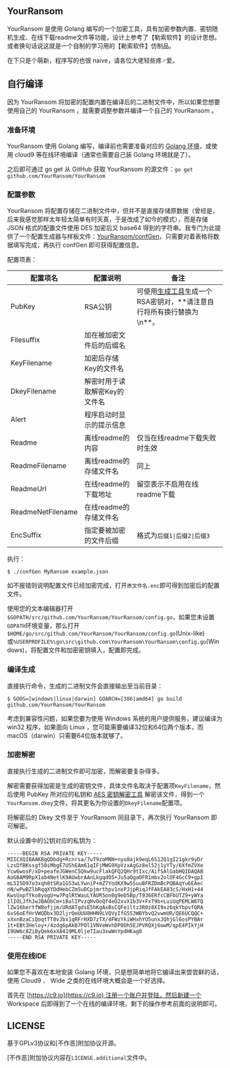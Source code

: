 YourRansom
---

YourRansom 是使用 Golang 编写的一个加密工具，具有加密参数内置、密钥随机生成、在线下载readme文件等功能，设计上参考了【勒索软件】的设计思想。或者换句话说这就是一个自制的学习用的【勒索软件】仿制品。

在下只是个萌新，程序写的也很 naive，请各位大佬轻些疼♂爱。

## 自行编译

因为 YourRansom 将加密的配置内置在编译后的二进制文件中，所以如果您想要使用自己的 YourRansom ，就需要调整参数并编译一个自己的 YourRansom 。

### 准备环境

YourRansom 使用 Golang 编写，编译前也需要准备对应的 [Golang 环境](https://golang.org/doc/install)，或使用 cloud9 等在线环境编译（通常也需要自己装 Golang 环境就是了）。

之后即可通过 go get 从 GitHub 获取 YourRansom 的源文件：`go get github.com/YourRansom/YourRansom`

### 配置参数

YourRansom 将配置存储在二进制文件中，但并不是直接存储原数据（曾经是，后来我感觉那样太年轻太简单有时天真，于是改成了如今的模式），而是存储 JSON 格式的配置文件使用 DES 加密后又 base64 得到的字符串。我专门为此提供了一个配置生成器与样板文件：[YourRansom/confGen](https://github.com/YourRansom/confGen)，只需要对着表格将数据填写完成，再执行 confGen 即可获得配置信息。

配置项表：

| 配置项名 | 配置说明 | 备注 |
| --- | --- | --- |
| PubKey | RSA公钥 | 可使用[生成工具]([https://github.com/YourRansom/genKeypair](https://github.com/YourRansom/genKeypair))生成一个RSA密钥对，**请注意自行将所有换行替换为\n**。 |
| Filesuffix | 加在被加密文件后的后缀名 |
| KeyFilename | 加密后存储Key的文件名 |
| DkeyFilename | 解密时用于读取解密Key的文件名 |
| Alert | 程序启动时显示的提示信息 |
| Readme | 离线readme的内容 | 仅当在线readme下载失败时生效 |
| ReadmeFilename | 离线readme的存储文件名 | 同上 |
| ReadmeUrl | 在线readme的下载地址 | 留空表示不启用在线readme下载 |
| ReadmeNetFilename | 在线readme的存储文件名 |
| EncSuffix | 指定要被加密的文件后缀 | 格式为`后缀1\|后缀2\|后缀3` |

执行：

```
$ ./confGen MyRansom example.json

```

如不报错则说明配置文件已经加密完成，打开`原文件名.enc`即可得到加密后的配置文件。

使用您的文本编辑器打开`$GOPATH/src/github.com/YourRansom/YourRansom/config.go`，如果您未设置`GOPATH`环境变量，那么打开`$HOME/go/src/github.com/YourRansom/YourRansom/config.go`(Unix-like)或`%USERPROFILE%\go\src\github.com\YourRansom\YourRansom\config.go`(Windows)，将配置文件和加密密钥填入，配置即完成。

### 编译生成

直接执行命令，生成的二进制文件会直接输出至当前目录：

```
$ GOOS=[windows|linux|darwin] GOARCH=[386|amd64] go build github.com/YourRansom/YourRansom

```

考虑到兼容性问题，如果您要为使用 Windows 系统的用户提供服务，建议编译为 win32 程序，如果面向 Linux ，您可能需要编译32位和64位两个版本，而 macOS（darwin）只需要64位版本就够了。

### 加密解密

直接执行生成的二进制文件即可加密，而解密要复杂得多。

解密需要获得加密是生成的密钥文件，具体文件名取决于配置项`KeyFilename`，然后使用 PubKey 所对应的私钥和 [AES 密钥解密工具](https://github.com/YourRansom/YourRansom-keyDecryptor) 解密该文件，得到一个`YourRansom.dkey`文件，将其更名为你设置的`DkeyFilename`配置项。

将解密后的 Dkey 文件至于 YourRansom 同目录下，再次执行 YourRansom 即可解密。

默认设置中的公钥对应的私钥为：
```
-----BEGIN RSA PRIVATE KEY-----
MIICXQIBAAKBgQDbdg+Rcnrsa/7uT9zoMNN+nyo8ajk9eqL6S12Q1gI21gkr9yDr
LzsDfBKssgf50iMbgE7UShEAm61qIFjMWG9XpVzxAgGz8el52j1yYTy/6XfmZVXe
Ycw6wosP/xD+peafeJGWenC5Qkw9ucFlakQFQ2QHr9tIxc/AifSAlGabHQIDAQAB
AoGBAM9RpX1ab4NetlK9AUwbrAAnLkgqdO5+Ju5aOga0FR1mbv2olOF4GcC9+gpI
mL5I5D97o3xqh8tSRa1G53wLYwniP+mZ7YodKX9w5SuuBFRZDmBcPQBAqYu6EAec
nN/wPwBZlbRqqXYDdHebCZmSuDCpjmrthpv1nxPJjpRiqJfFAkEA83cS/HxH1+44
KwsUxpfYko8yogU+w7PqlRtWauLYAUR5on0g9eD5Bp/T936ERfcCBFbUTZ9+yWYa
1lIOLJfhJwJBAObCm+iBalIPvzqHvOoQf4eO2xvX1b3V+FxT9b+LuiUqPEMLW6TQ
lZw16bertfWBofjjm/URdATgdsE5hKgAxBsCQFeiltz3R0z8XI9xz6qkYbpvfQRA
6xS6oEfHrVWQDbx3D2ljrQeUUU8HHN9LVQVyIfG553WBYbvQ2vwmUR/QE6UCQQC+
xXxnBzaCiQoqtTT0vJbx1qRFrHXD7zTX/4FWzYkiWHxhYO5unxJQhjGl6osPYBAr
1t+EBt3Heloy+/4zdg6pAkB7POl1VNVeWvhDP8Oh5EJPVRQXj6owM/qpE4PIkYjH
I9UW6c8ZiByQek6xXA419ML0ljeTIau3xwWnYpdHKag0
-----END RSA PRIVATE KEY-----
```

### 使用在线IDE

如果您不喜欢在本地安装 Golang 环境，只是想简单地将它编译出来尝尝鲜的话，使用 Cloud9 、 Wide 之类的在线环境大概会是一个好选择。

首先在 [https://c9.io](https://c9.io) 注册一个账户并登陆，然后新建一个 Workspace 后即得到了一个在线的编译环境，剩下的操作参考前面的说明即可。

## LICENSE

基于GPLv3协议和[不作恶]附加协议开源。

[不作恶]附加协议内容在`LICENSE.additional`文件中。

